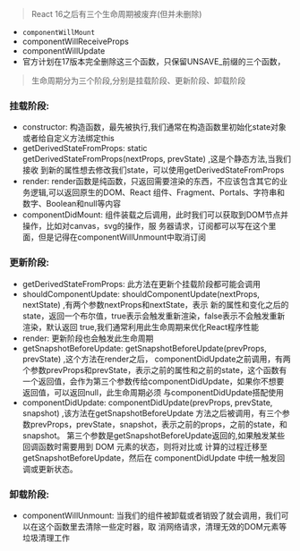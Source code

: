 > React 16之后有三个生命周期被废弃(但并未删除)

- `componentWillMount`
- componentWillReceiveProps 
- componentWillUpdate
- 官方计划在17版本完全删除这三个函数，只保留UNSAVE_前缀的三个函数，

> 生命周期分为三个阶段,分别是挂载阶段、更新阶段、卸载阶段 

### 挂载阶段:
- constructor: 构造函数，最先被执行,我们通常在构造函数里初始化state对象或者给自定义方法绑定this 
- getDerivedStateFromProps: static getDerivedStateFromProps(nextProps, prevState) ,这是个静态方法,当我们接收 到新的属性想去修改我们state，可以使用getDerivedStateFromProps
- render: render函数是纯函数，只返回需要渲染的东⻄，不应该包含其它的业务逻辑,可以返回原生的DOM、React 组件、Fragment、Portals、字符串和数字、Boolean和null等内容
- componentDidMount: 组件装载之后调用，此时我们可以获取到DOM节点并操作，比如对canvas，svg的操作，服 务器请求，订阅都可以写在这个里面，但是记得在componentWillUnmount中取消订阅
### 更新阶段:
- getDerivedStateFromProps: 此方法在更新个挂载阶段都可能会调用
- shouldComponentUpdate: shouldComponentUpdate(nextProps, nextState) ,有两个参数nextProps和nextState，表示 新的属性和变化之后的state，返回一个布尔值，true表示会触发重新渲染，false表示不会触发重新渲染，默认返回 true,我们通常利用此生命周期来优化React程序性能
- render: 更新阶段也会触发此生命周期
- getSnapshotBeforeUpdate: getSnapshotBeforeUpdate(prevProps, prevState) ,这个方法在render之后， componentDidUpdate之前调用，有两个参数prevProps和prevState，表示之前的属性和之前的state，这个函数有 一个返回值，会作为第三个参数传给componentDidUpdate，如果你不想要返回值，可以返回null，此生命周期必须 与componentDidUpdate搭配使用
- componentDidUpdate: componentDidUpdate(prevProps, prevState, snapshot) ,该方法在getSnapshotBeforeUpdate 方法之后被调用，有三个参数prevProps，prevState，snapshot，表示之前的props，之前的state，和snapshot。 第三个参数是getSnapshotBeforeUpdate返回的,如果触发某些回调函数时需要用到 DOM 元素的状态，则将对比或 计算的过程迁移至 getSnapshotBeforeUpdate，然后在 componentDidUpdate 中统一触发回调或更新状态。
### 卸载阶段:
- componentWillUnmount: 当我们的组件被卸载或者销毁了就会调用，我们可以在这个函数里去清除一些定时器，取
消网络请求，清理无效的DOM元素等垃圾清理工作